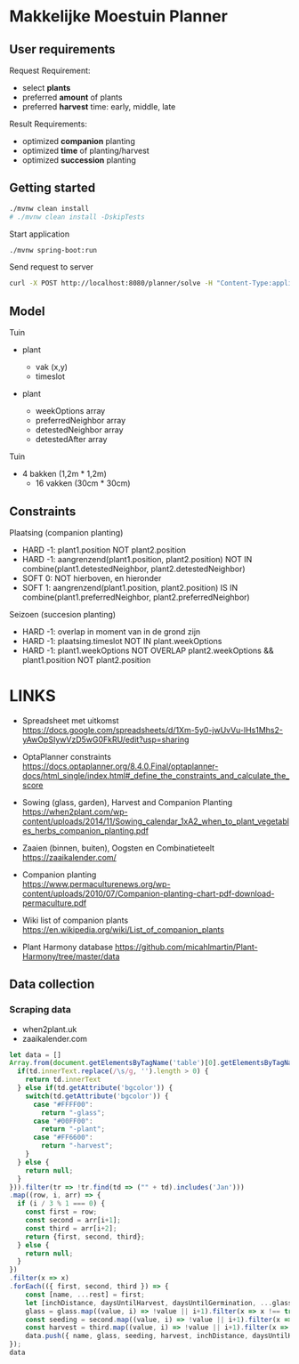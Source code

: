 # Makkelijke Moestuin Planner

## User requirements

Request Requirement:

- select **plants**
- preferred **amount** of plants
- preferred **harvest** time: early, middle, late

Result Requirements:

- optimized **companion** planting
- optimized **time** of planting/harvest
- optimized **succession** planting


## Getting started

```bash
./mvnw clean install
# ./mvnw clean install -DskipTests
```

Start application

```bash
./mvnw spring-boot:run
```

Send request to server

```bash
curl -X POST http://localhost:8080/planner/solve -H "Content-Type:application/json" -d '@./request.json' > response.json
```

## Model

Tuin

- plant

  - vak (x,y)
  - timeslot

- plant
  - weekOptions array<timeslot>
  - preferredNeighbor array<plant>
  - detestedNeighbor array<plant>
  - detestedAfter array<plant>

Tuin

- 4 bakken (1,2m \* 1,2m)
  - 16 vakken (30cm \* 30cm)

## Constraints

Plaatsing (companion planting)

- HARD -1: plant1.position NOT plant2.position
- HARD -1: aangrenzend(plant1.position, plant2.position) NOT IN
  combine(plant1.detestedNeighbor, plant2.detestedNeighbor)
- SOFT 0: NOT hierboven, en hieronder
- SOFT 1: aangrenzend(plant1.position, plant2.position) IS IN
  combine(plant1.preferredNeighbor, plant2.preferredNeighbor)

Seizoen (succesion planting)

- HARD -1: overlap in moment van in de grond zijn
- HARD -1: plaatsing.timeslot NOT IN plant.weekOptions
- HARD -1: plant1.weekOptions NOT OVERLAP plant2.weekOptions && plant1.position
  NOT plant2.position

# LINKS

- Spreadsheet met uitkomst  
  https://docs.google.com/spreadsheets/d/1Xm-5y0-jwUvVu-lHs1Mhs2-yAwOpSIywVzD5wG0FkRU/edit?usp=sharing

- OptaPlanner constraints  
  https://docs.optaplanner.org/8.4.0.Final/optaplanner-docs/html_single/index.html#_define_the_constraints_and_calculate_the_score

- Sowing (glass, garden), Harvest and Companion Planting  
  https://when2plant.com/wp-content/uploads/2014/11/Sowing_calendar_1xA2_when_to_plant_vegetables_herbs_companion_planting.pdf

- Zaaien (binnen, buiten), Oogsten en Combinatieteelt  
  https://zaaikalender.com/

- Companion planting  
  https://www.permaculturenews.org/wp-content/uploads/2010/07/Companion-planting-chart-pdf-download-permaculture.pdf

- Wiki list of companion plants  
  https://en.wikipedia.org/wiki/List_of_companion_plants

- Plant Harmony database
  https://github.com/micahlmartin/Plant-Harmony/tree/master/data

## Data collection 

### Scraping data

- when2plant.uk
- zaaikalender.com

```js
let data = []
Array.from(document.getElementsByTagName('table')[0].getElementsByTagName('tr')).slice(2).map(tr => Array.from(tr.getElementsByTagName('td')).map(td => {
  if(td.innerText.replace(/\s/g, '').length > 0) {
    return td.innerText
  } else if(td.getAttribute('bgcolor')) {
    switch(td.getAttribute('bgcolor')) {
      case "#FFFF00": 
        return "-glass";
      case "#00FF00": 
        return "-plant";
      case "#FF6600": 
        return "-harvest";
    }
  } else {
    return null;
  }
})).filter(tr => !tr.find(td => ("" + td).includes('Jan')))
.map((row, i, arr) => {
  if (i / 3 % 1 === 0) {
    const first = row;
    const second = arr[i+1];
    const third = arr[i+2];
    return {first, second, third};
  } else {
    return null;
  }
})
.filter(x => x)
.forEach(({ first, second, third }) => {
    const [name, ...rest] = first;
    let [inchDistance, daysUntilHarvest, daysUntilGermination, ...glass] = rest.reverse();
    glass = glass.map((value, i) => !value || i+1).filter(x => x !== true);
    const seeding = second.map((value, i) => !value || i+1).filter(x => x !== true);
    const harvest = third.map((value, i) => !value || i+1).filter(x => x !== true);
    data.push({ name, glass, seeding, harvest, inchDistance, daysUntilHarvest, daysUntilGermination});
});
data
```
